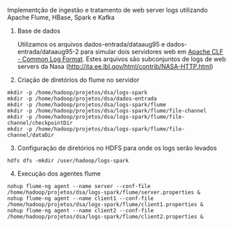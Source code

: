 Implementção de ingestão e tratamento de web server logs utilizando Apache Flume, HBase, Spark e Kafka

1. Base de dados

   Utilizamos os arquivos dados-entrada/dataaug95 e dados-entrada/dataaug95-2 para simular dois servidores web em [Apache CLF - Common Log Format](https://httpd.apache.org/docs/2.4/logs.html). Estes arquivos são subconjuntos de logs de web servers da Nasa (http://ita.ee.lbl.gov/html/contrib/NASA-HTTP.html)
     
2. Criação de diretórios do flume no servidor
```
mkdir -p /home/hadoop/projetos/dsa/logs-spark
mkdir -p /home/hadoop/projetos/dsa/dados-entrada
mkdir -p /home/hadoop/projetos/dsa/logs-spark/flume
mkdir -p /home/hadoop/projetos/dsa/logs-spark/flume/file-channel
mkdir -p /home/hadoop/projetos/dsa/logs-spark/flume/file-channel/checkpointDir
mkdir -p /home/hadoop/projetos/dsa/logs-spark/flume/file-channel/dataDir
 ```    
     
3. Configuração de diretórios no HDFS para onde os logs serão levados

``` 
hdfs dfs -mkdir /user/hadoop/logs-spark
``` 

4. Execução dos agentes flume

``` 
nohup flume-ng agent --name server --conf-file /home/hadoop/projetos/dsa/logs-spark/flume/server.properties &
nohup flume-ng agent --name client1 --conf-file /home/hadoop/projetos/dsa/logs-spark/flume/client1.properties & 
nohup flume-ng agent --name client2 --conf-file /home/hadoop/projetos/dsa/logs-spark/flume/client2.properties &
```    
